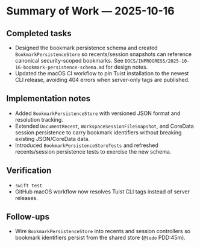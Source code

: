 # Summary of Work — 2025-10-16

## Completed tasks

- Designed the bookmark persistence schema and created `BookmarkPersistenceStore` so recents/session snapshots can reference canonical security-scoped bookmarks. See `DOCS/INPROGRESS/2025-10-16-bookmark-persistence-schema.md` for design notes.
- Updated the macOS CI workflow to pin Tuist installation to the newest CLI release, avoiding 404 errors when
  server-only tags are published.

## Implementation notes

- Added `BookmarkPersistenceStore` with versioned JSON format and resolution tracking.
- Extended `DocumentRecent`, `WorkspaceSessionFileSnapshot`, and CoreData session persistence to carry bookmark identifiers without breaking existing JSON/CoreData data.
- Introduced `BookmarkPersistenceStoreTests` and refreshed recents/session persistence tests to exercise the new schema.

## Verification

- `swift test`
- GitHub macOS workflow now resolves Tuist CLI tags instead of server releases.

## Follow-ups

- Wire `BookmarkPersistenceStore` into recents and session controllers so bookmark identifiers persist from the shared store (`@todo` PDD:45m).
